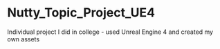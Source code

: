 # Nutty_Topic_Project_UE4
Individual project I did in college - used Unreal Engine 4 and created my own assets
